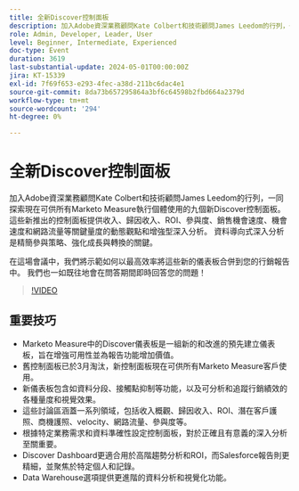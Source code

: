 ```yaml
---
title: 全新Discover控制面板
description: 加入Adobe資深業務顧問Kate Colbert和技術顧問James Leedom的行列，一同探索Marketo Measure中的9個全新Discover控制面板，提供收入、ROI、參與度和銷售機會速度等量度的動態深入分析，並透過即時示範和問答環節進行。
role: Admin, Developer, Leader, User
level: Beginner, Intermediate, Experienced
doc-type: Event
duration: 3619
last-substantial-update: 2024-05-01T00:00:00Z
jira: KT-15339
exl-id: 7f69f653-e293-4fec-a38d-211bc6dac4e1
source-git-commit: 8da73b657295864a3bf6c64598b2fbd664a2379d
workflow-type: tm+mt
source-wordcount: '294'
ht-degree: 0%

---
```


# 全新Discover控制面板

加入Adobe資深業務顧問Kate Colbert和技術顧問James Leedom的行列，一同探索現在可供所有Marketo Measure執行個體使用的九個新Discover控制面板。 這些新推出的控制面板提供收入、歸因收入、ROI、參與度、銷售機會速度、機會速度和網路流量等關鍵量度的動態觀點和增強型深入分析。 資料導向式深入分析是精簡參與策略、強化成長與轉換的關鍵。

在這場會議中，我們將示範如何以最高效率將這些新的儀表板合併到您的行銷報告中。 我們也一如既往地會在問答期間即時回答您的問題！

>[!VIDEO](https://video.tv.adobe.com/v/3428405/?learn=on)

## 重要技巧

* Marketo Measure中的Discover儀表板是一組新的和改進的預先建立儀表板，旨在增強可用性並為報告功能增加價值。
* 舊控制面板已於3月淘汰，新控制面板現在可供所有Marketo Measure客戶使用。
* 新儀表板包含如資料分段、接觸點抑制等功能，以及可分析和追蹤行銷績效的各種量度和視覺效果。
* 這些討論區涵蓋一系列領域，包括收入概觀、歸因收入、ROI、潛在客戶護照、商機護照、velocity、網路流量、參與度等。
* 根據特定業務需求和資料準確性設定控制面板，對於正確且有意義的深入分析至關重要。
* Discover Dashboard更適合用於高階趨勢分析和ROI，而Salesforce報告則更精細，並聚焦於特定個人和記錄。
* Data Warehouse選項提供更進階的資料分析和視覺化功能。
